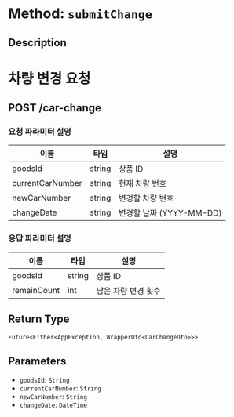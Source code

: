 # Method: `submitChange`

## Description

# 차량 변경 요청

 ## POST /car-change

 ### 요청 파라미터 설명

  |이름|타입|설명|
  |-|-|-|
  |goodsId|string|상품 ID|
  |currentCarNumber|string|현재 차량 번호|
  |newCarNumber|string|변경할 차량 번호|
  |changeDate|string|변경할 날짜 (YYYY-MM-DD)|

 ### 응답 파라미터 설명

  |이름|타입|설명|
  |-|-|-|
  |goodsId|string|상품 ID|
  |remainCount|int|남은 차량 변경 횟수|

## Return Type
`Future<Either<AppException, WrapperDto<CarChangeDto>>>`

## Parameters

- `goodsId`: `String`
- `currentCarNumber`: `String`
- `newCarNumber`: `String`
- `changeDate`: `DateTime`
